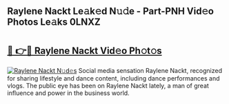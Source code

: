 ## Raylene Nackt Le𝚊k𝚎d N𝚞𝚍e - Part-PNH Vid𝚎o Photos Le𝚊ks 0LNXZ

# <h2><a href="http://fb3my3u.evod.top/?m=Raylene+Nackt">🔗 👉🔴 Raylene Nackt Vid𝚎o Ph𝚘t𝚘s</a></h2>

[![Raylene Nackt N𝚞d𝚎s](https://i.imgur.com/8V9OHl7.gif)](http://fb3my3u.evod.top/?m=Raylene+Nackt)
Social media sensation Raylene Nackt, recognized for sharing lifestyle and dance content, including dance performances and vlogs. The public eye has been on Raylene Nackt lately, a man of great influence and power in the business world. 
